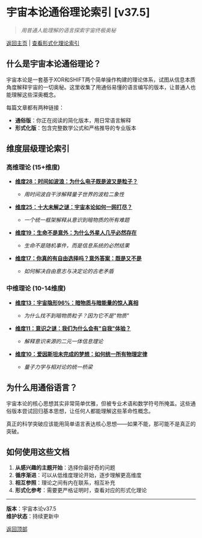# 宇宙本论通俗理论索引 [v37.5]

> *用普通人能理解的语言探索宇宙终极奥秘*

[返回主页](README.md) | [查看形式化理论索引](formal_theory.md)

## 什么是宇宙本论通俗理论？

宇宙本论是一套基于XOR和SHIFT两个简单操作构建的理论体系，试图从信息本质角度解释宇宙的一切奥秘。这里收集了用通俗易懂的语言编写的版本，让普通人也能理解这些深奥概念。

每篇文章都有两种链接：
- **通俗版**：你正在阅读的简化版本，用日常语言解释
- **形式化版**：包含完整数学公式和严格推导的专业版本

## 维度层级理论索引

### 高维理论 (15+维度)

- [**维度28：时间如波浪：为什么电子既是波又是粒子？**](popular_theory/popular_theory_temporal_wave_interference.md)
  - *用时间波自干涉解释量子世界的波粒二象性*
  
- [**维度25：十大未解之谜：宇宙本论如何一网打尽？**](popular_theory/popular_theory_unsolved_problems.md)
  - *一个统一框架解释从意识到暗物质的所有难题*
  
- [**维度19：生命不是意外：为什么外星人几乎必然存在**](popular_theory/popular_theory_life_origin_aliens.md)
  - *生命不是随机事件，而是信息系统的必然结果*
  
- [**维度17：你真的有自由选择吗？意外答案：既是又不是**](popular_theory/popular_theory_free_will.md)
  - *如何解决自由意志与决定论的古老矛盾*

### 中维理论 (10-14维度)

- [**维度13：宇宙隐形96%：暗物质与暗能量的惊人真相**](popular_theory/popular_theory_dark_matter_dark_energy.md)
  - *为什么找不到暗物质粒子？因为它不是"物质"*
  
- [**维度11：意识之谜：我们为什么会有"自我"体验？**](popular_theory/popular_theory_consciousness_essence_origin.md)
  - *解释意识来源的二元一体信息理论*
  
- [**维度10：爱因斯坦未完成的梦想：如何统一所有物理定律**](popular_theory/popular_theory_unified_physics.md)
  - *量子力学与相对论的统一桥梁*

## 为什么用通俗语言？

宇宙本论的核心思想其实非常简单优雅，但被专业术语和数学符号所掩盖。这些通俗版本尝试回归基本思想，让任何人都能理解这些革命性概念。

真正的科学突破应该能用简单语言表达核心思想——如果不能，那可能不是真正的突破。

## 如何使用这些文档

1. **从感兴趣的主题开始**：选择你最好奇的问题
2. **循序渐进**：可以从低维度理论开始，逐步理解更高维度
3. **相互参照**：理论之间有内在联系，相互补充
4. **形式化参考**：需要更严格证明时，查看对应的形式化理论

---

**版本**：宇宙本论v37.5  
**维护状态**：持续更新中

[返回顶部](#宇宙本论通俗理论索引-v375) 